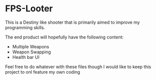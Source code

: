 # FPS-Looter
This is a Destiny like shooter that is primarily aimed to improve my programming skills.

The end product will hopefully have the following content:
* Multiple Weapons
* Weapon Swapping
* Health bar UI

Feel free to do whatever with these files though I would like to keep this project to onl feature my own coding
